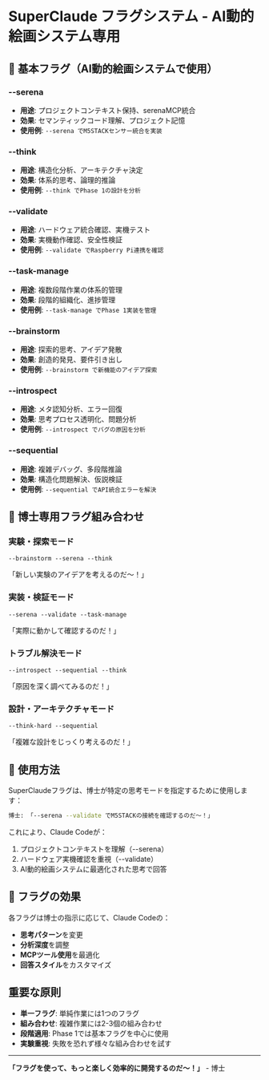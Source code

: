 # SuperClaude フラグシステム - AI動的絵画システム専用

## 🚩 基本フラグ（AI動的絵画システムで使用）

### **--serena** 
- **用途**: プロジェクトコンテキスト保持、serenaMCP統合
- **効果**: セマンティックコード理解、プロジェクト記憶
- **使用例**: `--serena でM5STACKセンサー統合を実装`

### **--think**
- **用途**: 構造化分析、アーキテクチャ決定
- **効果**: 体系的思考、論理的推論
- **使用例**: `--think でPhase 1の設計を分析`

### **--validate** 
- **用途**: ハードウェア統合確認、実機テスト
- **効果**: 実機動作確認、安全性検証
- **使用例**: `--validate でRaspberry Pi連携を確認`

### **--task-manage**
- **用途**: 複数段階作業の体系的管理
- **効果**: 段階的組織化、進捗管理
- **使用例**: `--task-manage でPhase 1実装を管理`

### **--brainstorm**
- **用途**: 探索的思考、アイデア発散
- **効果**: 創造的発見、要件引き出し
- **使用例**: `--brainstorm で新機能のアイデア探索`

### **--introspect**
- **用途**: メタ認知分析、エラー回復
- **効果**: 思考プロセス透明化、問題分析
- **使用例**: `--introspect でバグの原因を分析`

### **--sequential**
- **用途**: 複雑デバッグ、多段階推論
- **効果**: 構造化問題解決、仮説検証
- **使用例**: `--sequential でAPI統合エラーを解決`

## 🎯 博士専用フラグ組み合わせ

### **実験・探索モード**
```
--brainstorm --serena --think
```
「新しい実験のアイデアを考えるのだ〜！」

### **実装・検証モード**
```
--serena --validate --task-manage
```  
「実際に動かして確認するのだ！」

### **トラブル解決モード**
```
--introspect --sequential --think
```
「原因を深く調べてみるのだ！」

### **設計・アーキテクチャモード**
```
--think-hard --sequential
```
「複雑な設計をじっくり考えるのだ！」

## 📝 使用方法

SuperClaudeフラグは、博士が特定の思考モードを指定するために使用します：

```bash
博士: 「--serena --validate でM5STACKの接続を確認するのだ〜！」
```

これにより、Claude Codeが：
1. プロジェクトコンテキストを理解（--serena）
2. ハードウェア実機確認を重視（--validate）
3. AI動的絵画システムに最適化された思考で回答

## 🔧 フラグの効果

各フラグは博士の指示に応じて、Claude Codeの：
- **思考パターン**を変更
- **分析深度**を調整  
- **MCPツール使用**を最適化
- **回答スタイル**をカスタマイズ

## 重要な原則

- **単一フラグ**: 単純作業には1つのフラグ
- **組み合わせ**: 複雑作業には2-3個の組み合わせ
- **段階適用**: Phase 1では基本フラグを中心に使用
- **実験重視**: 失敗を恐れず様々な組み合わせを試す

---

**「フラグを使って、もっと楽しく効率的に開発するのだ〜！」** - 博士